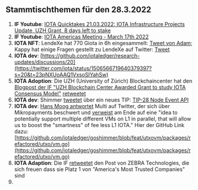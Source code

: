 ## Stammtischthemen für den 28.3.2022

1. **IF Youtube**: [IOTA Quicktakes 21.03.2022: IOTA Infrastructure Projects Update, UZH Grant, 8 days left to stake](https://www.youtube.com/watch?v=Y64nKbU0z98)
2. **IF Youtube**: [IOTA Americas Meeting - March 17th 2022](https://www.youtube.com/watch?v=K_xvUN3FWMM&t=13s)
3. **IOTA NFT**: LendeXe hat 770 Giota in 6h eingesammelt: [Tweet von Adam](https://twitter.com/adam_unchained/status/1505979095372292097?s=20&t=epZoVb8ikfnl1SdDA-NOvQ); Kappy hat einige Fragen gestellt zu LendeXe auf Twitter: [Tweet](https://twitter.com/Rob_Daykin/status/1505906528255107072?s=20&t=epZoVb8ikfnl1SdDA-NOvQ)
4. **IOTA dev**: [https://github.com/iotaledger/research-updates/discussions/20](https://twitter.com/iota/status/1506566719640379397?s=20&t=23pNXUoAAQ1VxsoSIYahSw)
5. **IOTA Adoption**: Die UZH (University of Zürich) Blockchaincenter hat den [Blogpost der IF "UZH Blockchain Center Awarded Grant to study IOTA Consensus Model"](https://blog.iota.org/uzh-blockchain-center-awarded-grant-to-study-iota-consensus/) [retweetet](https://twitter.com/uzh_blockchain/status/1506603853101383688?s=20&t=v-6SFZo14SY6HuBMMmo2_w)
6. **IOTA dev**: Shimmer [tweetet](https://twitter.com/shimmernet/status/1506299930729717762?s=20&t=v-6SFZo14SY6HuBMMmo2_w) über ein neues TIP: [TIP-28 Node Event API](https://github.com/iotaledger/tips/pull/66)
7. **IOTA dev**: [Hans Moog antwortet](https://twitter.com/hus_qy/status/1506587877442007041?s=20&t=v-6SFZo14SY6HuBMMmo2_w) Multi auf Twitter, der sich über Mikropayments beschwert und [verweist](https://twitter.com/hus_qy/status/1506590639726764033?s=20&t=v-6SFZo14SY6HuBMMmo2_w) am Ende auf eine "idea to potentially support multiple different VMs on L1 in parallel, that will allow us to boost the "smartness" of fee less L1 IOTA." Hier der GitHub Link dazu:[https://github.com/iotaledger/goshimmer/blob/feat/utxovm/packages/refactored/utxo/vm.go](https://github.com/iotaledger/goshimmer/blob/feat/utxovm/packages/refactored/utxo/vm.go)
8. **IOTA Adaption**: Die IF [retweetet](https://twitter.com/iota/status/1506287255392030734?s=20&t=v-6SFZo14SY6HuBMMmo2_w) den Post von ZEBRA Technologies, die sich freuen dass sie Platz 1 von "America's Most Trusted Companies" sind
9. 
